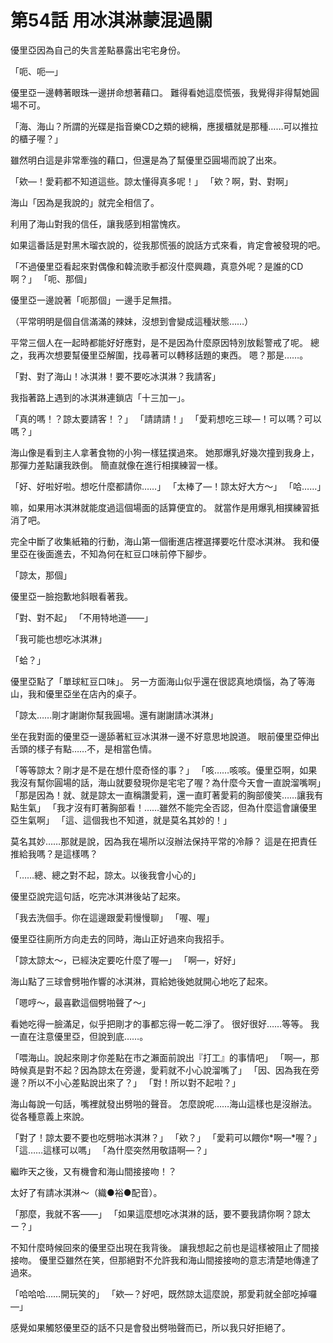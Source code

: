 # 第54話 用冰淇淋蒙混過關

優里亞因為自己的失言差點暴露出宅宅身份。

「呃、呃—」

優里亞一邊轉著眼珠一邊拼命想著藉口。
難得看她這麼慌張，我覺得非得幫她圓場不可。

「海、海山？所謂的光碟是指音樂CD之類的總稱，應援櫃就是那種……可以推拉的櫃子喔？」

雖然明白這是非常牽強的藉口，但還是為了幫優里亞圓場而說了出來。

「欸—！愛莉都不知道這些。諒太懂得真多呢！」
「欸？啊，對、對啊」

海山「因為是我說的」就完全相信了。

利用了海山對我的信任，讓我感到相當愧疚。

如果這番話是對黑木瑠衣說的，從我那慌張的說話方式來看，肯定會被發現的吧。

「不過優里亞看起來對偶像和韓流歌手都沒什麼興趣，真意外呢？是誰的CD啊？」
「呃、那個」

優里亞一邊說著「呃那個」一邊手足無措。

（平常明明是個自信滿滿的辣妹，沒想到會變成這種狀態……）

平常三個人在一起時都能好好應對，是不是因為什麼原因特別放鬆警戒了呢。
總之，我再次想要幫優里亞解圍，找尋著可以轉移話題的東西。
嗯？那是……。

「對、對了海山！冰淇淋！要不要吃冰淇淋？我請客」

我指著路上遇到的冰淇淋連鎖店「十三加一」。

「真的嗎！？諒太要請客！？」
「請請請！」
「愛莉想吃三球—！可以嗎？可以嗎？」

海山像是看到主人拿著食物的小狗一樣猛撲過來。
她那爆乳好幾次撞到我身上，那彈力差點讓我跌倒。
簡直就像在進行相撲練習一樣。

「好、好啦好啦。想吃什麼都請你……」
「太棒了—！諒太好大方～」
「哈……」

嘛，如果用冰淇淋就能度過這個場面的話算便宜的。
就當作是用爆乳相撲練習抵消了吧。

完全中斷了收集紙箱的行動，海山第一個衝進店裡選擇要吃什麼冰淇淋。
我和優里亞在後面進去，不知為何在紅豆口味前停下腳步。

「諒太，那個」

優里亞一臉抱歉地斜眼看著我。

「對、對不起」
「不用特地道——」

「我可能也想吃冰淇淋」

「蛤？」

優里亞點了「單球紅豆口味」。
另一方面海山似乎還在很認真地煩惱，為了等海山，我和優里亞坐在店內的桌子。

「諒太……剛才謝謝你幫我圓場。還有謝謝請冰淇淋」

坐在我對面的優里亞一邊舔著紅豆冰淇淋一邊不好意思地說道。
眼前優里亞伸出舌頭的樣子有點……不，是相當色情。

「等等諒太？剛才是不是在想什麼奇怪的事？」
「咳……咳咳。優里亞啊，如果我沒有幫你圓場的話，海山就要發現你是宅宅了喔？為什麼今天會一直說溜嘴啊」
「那是因為！就、就是諒太一直稱讚愛莉，還一直盯著愛莉的胸部傻笑……讓我有點生氣」
「我才沒有盯著胸部看！……雖然不能完全否認，但為什麼這會讓優里亞生氣啊」
「這、這個我也不知道，就是莫名其妙的！」

莫名其妙……那就是說，因為我在場所以沒辦法保持平常的冷靜？
這是在把責任推給我嗎？是這樣嗎？

「……總、總之對不起，諒太。以後我會小心的」

優里亞說完這句話，吃完冰淇淋後站了起來。

「我去洗個手。你在這邊跟愛莉慢慢聊」
「喔、喔」

優里亞往廁所方向走去的同時，海山正好過來向我招手。

「諒太諒太～，已經決定要吃什麼了喔—」
「啊—，好好」

海山點了三球會劈啪作響的冰淇淋，買給她後她就開心地吃了起來。

「嗯哼～，最喜歡這個劈啪聲了～」

看她吃得一臉滿足，似乎把剛才的事都忘得一乾二淨了。
很好很好……等等。
我一直在注意優里亞，但說到底……。

「喂海山。說起來剛才你差點在市之瀨面前說出『打工』的事情吧」
「啊—，那時候真是對不起？因為諒太在旁邊，愛莉就不小心說溜嘴了」
「因、因為我在旁邊？所以不小心差點說出來了？」
「對！所以對不起啦？」

海山每說一句話，嘴裡就發出劈啪的聲音。
怎麼說呢……海山這樣也是沒辦法。從各種意義上來說。

「對了！諒太要不要也吃劈啪冰淇淋？」
「欸？」
「愛莉可以餵你*啊—*喔？」
「這……這樣可以嗎」
「為什麼突然用敬語啊—？」

繼昨天之後，又有機會和海山間接接吻！？

太好了有請冰淇淋～（織●裕●配音）。

「那麼，我就不客——」
「如果這麼想吃冰淇淋的話，要不要我請你啊？諒太ー？」

不知什麼時候回來的優里亞出現在我背後。
讓我想起之前也是這樣被阻止了間接接吻。
優里亞雖然在笑，但那絕對不允許我和海山間接接吻的意志清楚地傳達了過來。

「哈哈哈……開玩笑的」
「欸—？好吧，既然諒太這麼說，那愛莉就全部吃掉囉—」

感覺如果觸怒優里亞的話不只是會發出劈啪聲而已，所以我只好拒絕了。